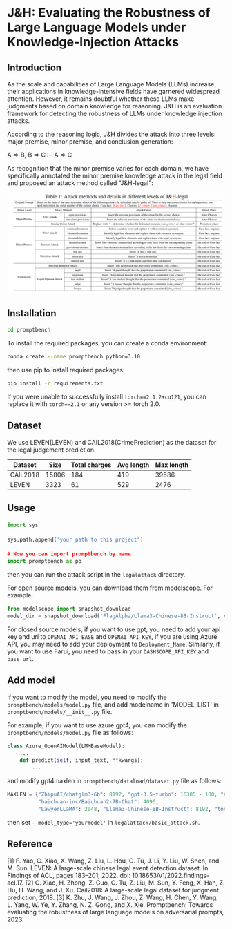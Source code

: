 
# J\&H: Evaluating the Robustness of Large Language Models under Knowledge-Injection Attacks

## Introduction
As the scale and capabilities of Large Language Models (LLMs) increase, their applications in knowledge-intensive fields have garnered widespread attention. However, it remains doubtful whether these LLMs make judgments based on domain knowledge for reasoning. 
J&H is an evaluation framework for detecting the robustness of LLMs under knowledge injection attacks.

According to the reasoning logic, J&H divides the attack into three levels: major premise, minor premise, and conclusion generation:

A ⇒ B, B ⇒ C ⊢ A ⇒ C

As recognition that the minor premise varies for each domain, we have specifically annotated the minor premise knowledge attack in the legal field and proposed an attack method called "J&H-legal":

![attack_methods](image/attack_methods.png "Attack methods and details in different levels of J&H-legal.")



<!-- GETTING STARTED -->

## Installation


```sh
cd promptbench
```

To install the required packages, you can create a conda environment:

```sh
conda create --name promptbench python=3.10
```

then use pip to install required packages:

```sh
pip install -r requirements.txt
```

If you were unable to successfully install `torch==2.1.2+cu121`, you can replace it with `torch==2.1` or any version >= torch 2.0.


## Dataset

We use LEVEN(LEVEN) and CAIL2018(CrimePrediction) as the dataset for the legal judgement prediction.

| Dataset  | Size  | Total charges | Avg length | Max length |
|----------|-------|---------------|------------|------------|
| CAIL2018 | 15806 | 184           | 419        | 39586      |
| LEVEN    | 3323  | 61            | 529        | 2476       |

## Usage

```python
import sys

sys.path.append('your path to this project")

# Now you can import promptbench by name
import promptbench as pb
```
then you can run the attack script in the `legalattack` directory.

For open source models, you can download them from modelscope. For example:
```python
from modelscope import snapshot_download
model_dir = snapshot_download('FlagAlpha/Llama3-Chinese-8B-Instruct', cache_dir="your path to save model")
```

For closed source models, if you want to use gpt, you need to add your api key and url to `OPENAI_API_BASE` and `OPENAI_API_KEY`, 
if you are using Azure API, you may need to add your deployment to `Deployment_Name`.
Similarly, if you want to use Farui, you need to pass in your `DASHSCOPE_API_KEY` and `base_url`.

## Add model
if you want to modify the model, you need to modify the `promptbench/models/model.py` file, and add modelname in 'MODEL_LIST' in `promptbench/models/__init__.py` file.

For example, if you want to use azure gpt4, you can modify the `promptbench/models/model.py` file as follows:
```python
class Azure_OpenAIModel(LMMBaseModel):
    ...
    def predict(self, input_text, **kwargs):
        ...
```
and modify gpt4maxlen in `promptbench/dataload/dataset.py` file as follows:

```python
MAXLEN = {"ZhipuAI/chatglm3-6b": 8192, "gpt-3.5-turbo": 16385 - 100, "Azure-gpt35": 16385,"Azure-gpt4": 16385,#todo：modify gpt4maxlen
          "baichuan-inc/Baichuan2-7B-Chat": 4096,
          "LawyerLLaMA": 2048, "Llama3-Chinese-8B-Instruct": 8192, "tongyifarui-890": 12000}
```
then set `--model_type='yourmodel'` in `legalattack/basic_attack.sh`.

## Reference
[1] F. Yao, C. Xiao, X. Wang, Z. Liu, L. Hou, C. Tu, J. Li, Y. Liu, W. Shen, and M. Sun. LEVEN: A large-scale chinese legal event detection dataset. In Findings of ACL, pages 183–201, 2022. doi: 10.18653/v1/2022.findings-acl.17.
[2] C. Xiao, H. Zhong, Z. Guo, C. Tu, Z. Liu, M. Sun, Y. Feng, X. Han, Z. Hu, H. Wang, and J. Xu. Cail2018: A large-scale legal dataset for judgment prediction, 2018.
[3] K. Zhu, J. Wang, J. Zhou, Z. Wang, H. Chen, Y. Wang, L. Yang, W. Ye, Y. Zhang, N. Z. Gong, and X. Xie. Promptbench: Towards evaluating the robustness of large language models on adversarial prompts, 2023.